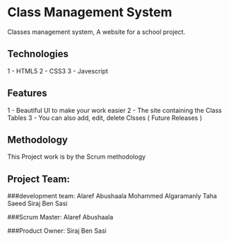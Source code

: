 # Class Management System
Classes management system, A website for a school project.

## Technologies
1 - HTML5
2 - CSS3
3 - Javescript

## Features
1 - Beautiful UI to make your work easier
2 - The site containing the Class Tables
3 - You can also add, edit, delete Clsses ( Future Releases )

## Methodology
This Project work is by the Scrum methodology

## Project Team:
###development team:
    Alaref Abushaala
    Mohammed Algaramanly
    Taha Saeed
    Siraj Ben Sasi

###Scrum Master:
    Alaref Abushaala

###Product Owner:
   Siraj Ben Sasi
